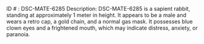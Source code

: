 ID # : DSC-MATE-6285
Description: DSC-MATE-6285 is a sapient rabbit, standing at approximately 1 meter in height. It appears to be a male and wears a retro cap, a gold chain, and a normal gas mask. It possesses blue clown eyes and a frightened mouth, which may indicate distress, anxiety, or paranoia.
